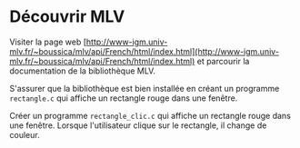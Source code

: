 # Découvrir MLV

Visiter la page web [http://www-igm.univ-mlv.fr/~boussica/mlv/api/French/html/index.html](http://www-igm.univ-mlv.fr/~boussica/mlv/api/French/html/index.html) 
et parcourir la documentation de la bibliothèque MLV.

S'assurer que la bibliothèque est bien installée en créant un programme `rectangle.c` qui affiche un rectangle rouge dans une fenêtre.

Créer un programme `rectangle_clic.c` qui affiche un rectangle rouge dans une fenêtre. Lorsque l'utilisateur clique sur le rectangle, il change de couleur.
